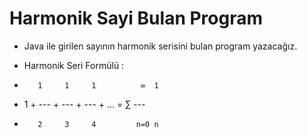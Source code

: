 # Harmonik Sayi Bulan Program
  * Java ile girilen sayının harmonik serisini bulan program yazacağız.

  * Harmonik Seri Formülü :
  
  -        1     1     1          ∞  1                  
  -   1 + --- + --- + --- + ... = ∑ ---  
  -        2     3     4         n=0 n    
